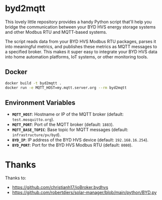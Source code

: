 # byd2mqtt

This lovely little repository provides a handy Python script that'll help you bridge the communication between your BYD HVS energy storage systems and other Modbus RTU and MQTT-based systems.

The script reads data from your BYD HVS Modbus RTU packages, parses it into meaningful metrics, and publishes these metrics as MQTT messages to a specified broker. This makes it super easy to integrate your BYD HVS data into home automation platforms, IoT systems, or other monitoring tools.

## Docker

```bash
docker build -t byd2mqtt .
docker run -e MQTT_HOST=my.mqtt.server.org --rm byd2mqtt
```

## Environment Variables

- **`MQTT_HOST`**: Hostname or IP of the MQTT broker (default: `test.mosquitto.org`).
- **`MQTT_PORT`**: Port of the MQTT broker (default: `1883`).
- **`MQTT_BASE_TOPIC`**: Base topic for MQTT messages (default: `infrastructure/pv/byd`).
- **`BYD_IP`**: IP address of the BYD HVS device (default: `192.168.16.254`).
- **`BYD_PORT`**: Port for the BYD HVS Modbus RTU (default: `8080`).

# Thanks

Thanks to:

* https://github.com/christianh17/ioBroker.bydhvs
* https://github.com/robertdiers/solar-manager/blob/main/python/BYD.py